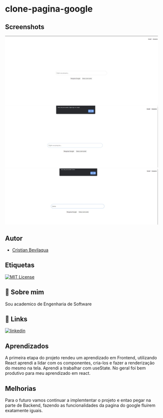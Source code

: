# clone-pagina-google

## Screenshots

![App Screenshot](/clone-google/src/assets/Pagina%20clone.jpg)
![App Screenshot](/clone-google/src/assets/digite%20no%20campo.jpg)
![App Screenshot](/clone-google/src/assets/pesquisa%20carros.jpg)

## Autor

- [Cristian Bevilaqua](https://github.com/Kemeker)

## Etiquetas
[![MIT License](https://img.shields.io/badge/License-MIT-green.svg)](https://choosealicense.com/licenses/mit/)

## 🚀 Sobre mim
Sou academico de Engenharia de Software
## 🔗 Links
[![linkedin](https://img.shields.io/badge/linkedin-0A66C2?style=for-the-badge&logo=linkedin&logoColor=white)](https://www.linkedin.com/in/cristian-bevilaqua-6506ba217/)

## Aprendizados

A primeira etapa do projeto rendeu um aprendizado em Frontend, utilizando React aprendi a lidar com os componentes, cria-los e fazer a renderização do mesmo na tela.
Aprendi a trabalhar com useState. No geral foi bem produtivo para meu aprendizado em react. 

## Melhorias

Para o futuro vamos continuar a implemtentar o projeto e entao pegar na parte de Backend, fazendo as funcionalidades da pagina do google fluirem exatamente iguais.  